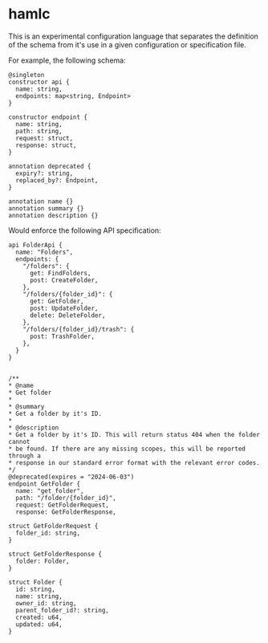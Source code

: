 # hamlc

This is an experimental configuration language that separates the definition of
the schema from it's use in a given configuration or specification file.

For example, the following schema:

```
@singleton
constructor api {
  name: string,
  endpoints: map<string, Endpoint>
}

constructor endpoint {
  name: string,
  path: string,
  request: struct,
  response: struct,
}

annotation deprecated {
  expiry?: string,
  replaced_by?: Endpoint,
}

annotation name {}
annotation summary {}
annotation description {}
```

Would enforce the following API specification:

```
api FolderApi {
  name: "Folders",
  endpoints: {
    "/folders": {
      get: FindFolders,
      post: CreateFolder,
    },
    "/folders/{folder_id}": {
      get: GetFolder,
      post: UpdateFolder,
      delete: DeleteFolder,
    },
    "/folders/{folder_id}/trash": {
      post: TrashFolder,
    },
  }
}


/**
* @name
* Get folder
* 
* @summary
* Get a folder by it's ID.
* 
* @description
* Get a folder by it's ID. This will return status 404 when the folder cannot
* be found. If there are any missing scopes, this will be reported through a
* response in our standard error format with the relevant error codes.
*/
@deprecated(expires = "2024-06-03")
endpoint GetFolder {
  name: "get_folder",
  path: "/folder/{folder_id}",
  request: GetFolderRequest,
  response: GetFolderResponse,

struct GetFolderRequest {
  folder_id: string,
}

struct GetFolderResponse {
  folder: Folder,
}

struct Folder {
  id: string,
  name: string,
  owner_id: string,
  parent_folder_id?: string,
  created: u64,
  updated: u64,
}
```
